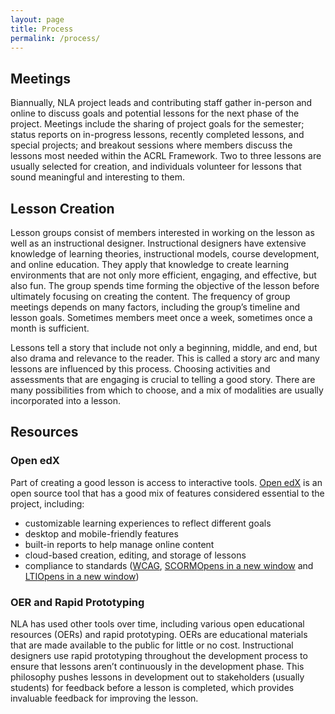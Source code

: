 ```yaml
---
layout: page
title: Process
permalink: /process/
---
```


<div class="entry-content" itemprop="articleBody">
    <div class="title">
        <h2>Meetings</h2>
    </div>
    <div class="contentbox">
        <p>Biannually, NLA project leads and contributing staff gather in-person and online to discuss goals and potential lessons for the next phase of the project. Meetings include the sharing of project goals for the semester; status reports on in-progress lessons, recently completed lessons, and special projects; and breakout sessions where members discuss the lessons most needed within the ACRL Framework. Two to three lessons are usually selected for creation, and individuals volunteer for lessons that sound meaningful and interesting to them.</p>
    </div>
    <div class="title">
        <h2>Lesson Creation</h2>
    </div>
    <div class="contentbox">
        <p>Lesson groups consist of members interested in working on the lesson as well as an instructional designer. Instructional designers have extensive knowledge of learning theories, instructional models, course development, and online education. They apply that knowledge to create learning environments that are not only more efficient, engaging, and effective, but also fun. The group spends time forming the objective of the lesson before ultimately focusing on creating the content. The frequency of group meetings depends on many factors, including the group’s timeline and lesson goals. Sometimes members meet once a week, sometimes once a month is sufficient.</p>
        <p>Lessons tell a story that include not only a beginning, middle, and end, but also drama and relevance to the reader. This is called a story arc and many lessons are influenced by this process. Choosing activities and assessments that are engaging is crucial to telling a good story. There are many possibilities from which to choose, and a mix of modalities are usually incorporated into a lesson.</p>
    </div>
    <div class="title">
        <h2>Resources</h2>
    </div>
    <div class="contentbox">
        <h3>Open edX</h3>
        <p>Part of creating a good lesson is access to interactive tools. <a href="https://open.edx.org/">Open edX</a> is an open source tool that has a good mix of features considered essential to the project, including:</p>
        <ul>
            <li>customizable learning experiences to reflect different goals</li>
            <li>desktop and mobile-friendly features</li>
            <li>built-in reports to help manage online content</li>
            <li>cloud-based creation, editing, and storage of lessons</li>
            <li>compliance to standards (<a href="https://www.w3.org/WAI/standards-guidelines/wcag/">WCAG</a>, <a href="http://scorm.com/scorm-explained/" target="_blank" rel="noopener">SCORM<span class="icon-webfont fa-external-link" aria-hidden="true"></span><span class="screen-reader-text">Opens in a new window</span></a> and <a href="http://www.imsglobal.org/activity/learning-tools-interoperability" target="_blank" rel="noopener">LTI<span class="icon-webfont fa-external-link" aria-hidden="true"></span><span class="screen-reader-text">Opens in a new window</span></a>)</li>
        </ul>
        <h3>OER and Rapid Prototyping</h3>
        <p>NLA has used other tools over time, including various open educational resources (OERs) and rapid prototyping. OERs are educational materials that are made available to the public for little or no cost. Instructional designers use rapid prototyping throughout the development process to ensure that lessons aren’t continuously in the development phase. This philosophy pushes lessons in development out to stakeholders (usually students) for feedback before a lesson is completed, which provides invaluable feedback for improving the lesson.</p>
    </div>
</div>
